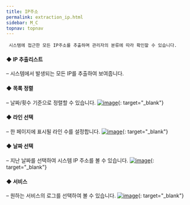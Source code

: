 ```yaml
---
title: IP주소
permalink: extraction_ip.html
sidebar: M_C
topnav: topnav
---
```


     시스템에 접근한 모든 IP주소를 추출하며 관리자의 분류에 따라 확인할 수 있습니다.

#### ◆ IP 추출리스트
– 시스템에서 발생되는 모든 IP를 추출하여 보여줍니다.

#### ◆ 목록 정렬
– 날짜/횟수 기준으로 정렬할 수 있습니다.
[![image](/docs/images/Manual/common/extraction/ip/1.png)](/docs/images/Manual/common/extraction/ip/1.png){: target="_blank"} 

#### ◆ 라인 선택
– 한 페이지에 표시될 라인 수를 설정합니다.
[![image](/docs/images/Manual/common/extraction/ip/2.png)](/docs/images/Manual/common/extraction/ip/2.png){: target="_blank"} 

#### ◆ 날짜 선택
– 지난 날짜를 선택하여 시스템 IP 주소를 볼 수 있습니다.
[![image](/docs/images/Manual/common/extraction/ip/3.png)](/docs/images/Manual/common/extraction/ip/3.png){: target="_blank"} 

#### ◆ 서비스
– 원하는 서비스의 로그를 선택하여 볼 수 있습니다.
[![image](/docs/images/Manual/common/extraction/ip/4.png)](/docs/images/Manual/common/extraction/ip/4.png){: target="_blank"} 

 